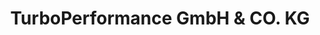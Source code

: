---
title: "TurboPerformance GmbH & CO. KG"
url: /regensburg/turboperformance-gmbh-und-co-kg/
shop: Autowerkstatt
---